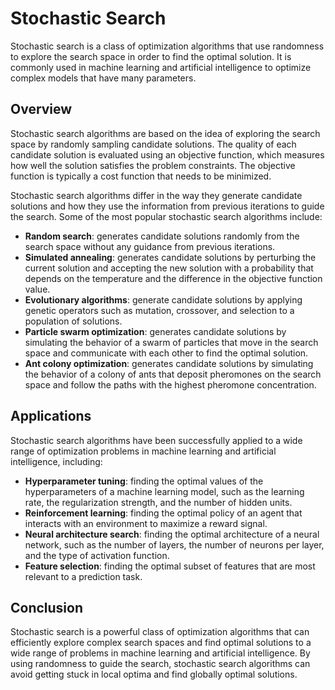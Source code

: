 # Stochastic Search

Stochastic search is a class of optimization algorithms that use randomness to explore the search space in order to find the optimal solution. It is commonly used in machine learning and artificial intelligence to optimize complex models that have many parameters.

## Overview

Stochastic search algorithms are based on the idea of exploring the search space by randomly sampling candidate solutions. The quality of each candidate solution is evaluated using an objective function, which measures how well the solution satisfies the problem constraints. The objective function is typically a cost function that needs to be minimized.

Stochastic search algorithms differ in the way they generate candidate solutions and how they use the information from previous iterations to guide the search. Some of the most popular stochastic search algorithms include:

- **Random search**: generates candidate solutions randomly from the search space without any guidance from previous iterations.
- **Simulated annealing**: generates candidate solutions by perturbing the current solution and accepting the new solution with a probability that depends on the temperature and the difference in the objective function value.
- **Evolutionary algorithms**: generate candidate solutions by applying genetic operators such as mutation, crossover, and selection to a population of solutions.
- **Particle swarm optimization**: generates candidate solutions by simulating the behavior of a swarm of particles that move in the search space and communicate with each other to find the optimal solution.
- **Ant colony optimization**: generates candidate solutions by simulating the behavior of a colony of ants that deposit pheromones on the search space and follow the paths with the highest pheromone concentration.

## Applications

Stochastic search algorithms have been successfully applied to a wide range of optimization problems in machine learning and artificial intelligence, including:

- **Hyperparameter tuning**: finding the optimal values of the hyperparameters of a machine learning model, such as the learning rate, the regularization strength, and the number of hidden units.
- **Reinforcement learning**: finding the optimal policy of an agent that interacts with an environment to maximize a reward signal.
- **Neural architecture search**: finding the optimal architecture of a neural network, such as the number of layers, the number of neurons per layer, and the type of activation function.
- **Feature selection**: finding the optimal subset of features that are most relevant to a prediction task.

## Conclusion

Stochastic search is a powerful class of optimization algorithms that can efficiently explore complex search spaces and find optimal solutions to a wide range of problems in machine learning and artificial intelligence. By using randomness to guide the search, stochastic search algorithms can avoid getting stuck in local optima and find globally optimal solutions.
